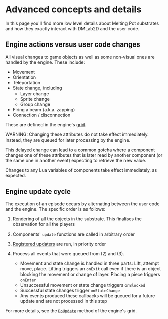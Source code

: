 # Advanced concepts and details

In this page you'll find more low level details about Melting Pot substrates and
how they exactly interact with DMLab2D and the user code.

## Engine actions versus user code changes

All visual changes to game objects as well as some non-visual ones are handled
by the engine. These include:

* Movement
* Orientation
* Teleportation
* State change, including
    * Layer change
    * Sprite change
    * Group change
* Firing a beam (a.k.a. zapping)
* Connection / disconnection

These are defined in the engine's
[grid](https://github.com/deepmind/lab2d/blob/main/dmlab2d/system/grid_world/grid.h).

WARNING: Changing these attributes do not take effect immediately. Instead, they
         are queued for later processing by the engine.

This delayed change can lead to a common gotcha where a component changes one of
these attributes that is later read by another component (or the same one in
another event) expecting to retrieve the new value.

Changes to any Lua variables of components take effect immediately, as expected.

## Engine update cycle

The execution of an episode occurs by alternating between the user code and the
engine. The specific order is as follows:

1.  Rendering of all the objects in the substrate. This finalises the
    observation for all the players
2.  Components' `update` functions are called in arbitrary order
3.  [Registered updaters](https://github.com/deepmind/meltingpot/tree/main/meltingpot/lua/modules/updater_registry.lua)
    are run, in priority order
4.  Process all events that were queued from (2) and (3).

    *   Movement and state change is handled in three parts: Lift, attempt move,
        place. Lifting triggers an `onExit` call even if there is an object
        blocking the movement or change of layer. Placing a piece triggers
        `onEnter`
    *   Unsuccessful movement or state change triggers `onBlocked`
    *   Successful state changes trigger `onStateChange`
    *   Any events produced these callbacks will be queued for a future update
        and are not processed in this step

For more details, see the
[`DoUpdate`](https://github.com/deepmind/lab2d/blob/main/dmlab2d/system/grid_world/grid.cc)
method of the engine's grid.
